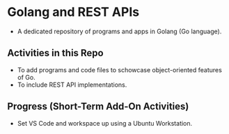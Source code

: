 # Golang and REST APIs
- A dedicated repository of programs and apps in Golang (Go language).

## Activities in this Repo
- To add programs and code files to schowcase object-oriented features of Go.
- To include REST API implementations.

## Progress (Short-Term Add-On Activities)
- Set VS Code and workspace up using a Ubuntu Workstation.
